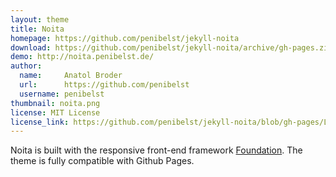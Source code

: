 ```yaml
---
layout: theme
title: Noita
homepage: https://github.com/penibelst/jekyll-noita
download: https://github.com/penibelst/jekyll-noita/archive/gh-pages.zip
demo: http://noita.penibelst.de/
author:
  name:     Anatol Broder
  url:      https://github.com/penibelst
  username: penibelst
thumbnail: noita.png
license: MIT License
license_link: https://github.com/penibelst/jekyll-noita/blob/gh-pages/LICENSE
---
```


Noita is built with the responsive front-end framework
[Foundation](http://foundation.zurb.com/). The theme is fully compatible
with Github Pages.
